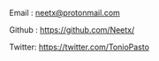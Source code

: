 <!--
.. title: contacts
.. slug: contacts
.. date: 2021-01-14 23:31:34 UTC+01:00
.. tags: 
.. category: 
.. link: 
.. description: 
.. type: text
-->

Email  : neetx@protonmail.com

Github : https://github.com/Neetx/

Twitter: https://twitter.com/TonioPasto 
